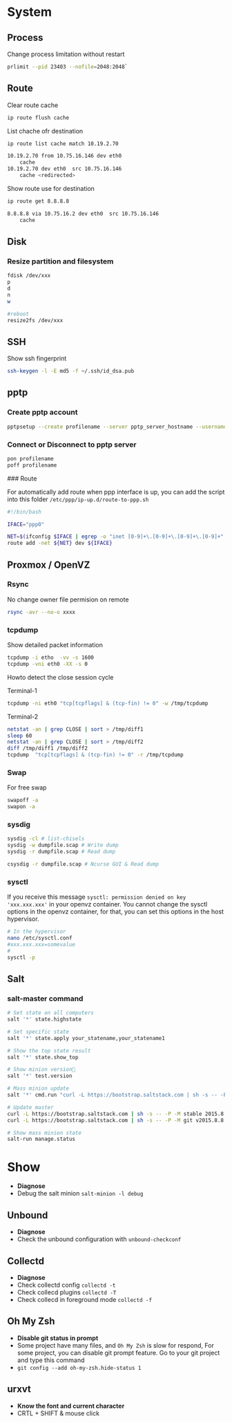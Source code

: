# System

## Process

Change process limitation without restart

```bash
prlimit --pid 23403 --nofile=2048:2048`
```


## Route

Clear route cache
```bash
ip route flush cache
```

List chache ofr destination

```bash
ip route list cache match 10.19.2.70

10.19.2.70 from 10.75.16.146 dev eth0 
    cache 
10.19.2.70 dev eth0  src 10.75.16.146 
    cache <redirected> 
```

Show route use for destination

```bash
ip route get 8.8.8.8

8.8.8.8 via 10.75.16.2 dev eth0  src 10.75.16.146 
    cache 
```

## Disk

### Resize partition and filesystem

```bash
fdisk /dev/xxx
p
d
n
w

#reboot 
resize2fs /dev/xxx
```


## SSH

Show ssh fingerprint

```bash
ssh-keygen -l -E md5 -f ~/.ssh/id_dsa.pub
```

## pptp

### Create pptp account

```bash
pptpsetup --create profilename --server pptp_server_hostname --username username --password PASSWORD --encrypt
```

### Connect or Disconnect to pptp server


```bash
pon profilename
poff profilename
```

### Route

For automatically add route when ppp interface is up, you can add the script into this folder `/etc/ppp/ip-up.d/route-to-ppp.sh`

```bash
#!/bin/bash

IFACE="ppp0"

NET=$(ifconfig $IFACE | egrep -o "inet [0-9]+\.[0-9]+\.[0-9]+\.[0-9]+" | cut -d" " -f2 | cut -d"." -f1-3).0
route add -net ${NET} dev ${IFACE}
```







## Proxmox / OpenVZ

### Rsync

No change owner file permision on remote

```bash
rsync -avr --no-o xxxx
```


### tcpdump

Show detailed packet information

```bash
tcpdump -i etho  -vv -s 1600
tcpdump -vni eth0 -XX -s 0
```


Howto detect the close session cycle

Terminal-1
```bash
tcpdump -ni eth0 "tcp[tcpflags] & (tcp-fin) != 0" -w /tmp/tcpdump
```

Terminal-2
```bash
netstat -an | grep CLOSE | sort > /tmp/diff1
sleep 60
netstat -an | grep CLOSE | sort > /tmp/diff2
diff /tmp/diff1 /tmp/diff2
tcpdump  "tcp[tcpflags] & (tcp-fin) != 0" -r /tmp/tcpdump
```
### Swap

For free swap

```bash
swapoff -a
swapon -a
```

### sysdig

```bash
sysdig -cl # list-chisels
sysdig -w dumpfile.scap # Write dump
sysdig -r dumpfile.scap # Read dump

csysdig -r dumpfile.scap # Ncurse GUI & Read dump
```

### sysctl

If you receive this message `sysctl: permission denied on key 'xxx.xxx.xxx'` in your openvz container. You cannot change the sysctl options in the openvz container, for that, you can set this options in the host hypervisor. 

```bash
# In the hypervisor
nano /etc/sysctl.conf
#xxx.xxx.xxx=somevalue
#
sysctl -p
```

## Salt

### salt-master command

```bash
# Set state on all computers
salt '*' state.highstate

# Set specific state 
salt '*' state.apply your_statename,your_statename1

# Show the top state result
salt '*' state.show_top

# Show minion version
salt '*' test.version

# Mass minion update
salt '*' cmd.run "curl -L https://bootstrap.saltstack.com | sh -s -- -PA masterip stable 2015.8"

# Update master
curl -L https://bootstrap.saltstack.com | sh -s -- -P -M stable 2015.8
curl -L https://bootstrap.saltstack.com | sh -s -- -P -M git v2015.8.8

# Show mass minion state
salt-run manage.status

```

# Show

 * **Diagnose**
  * Debug the salt minion `salt-minion -l debug`

## Unbound

 * **Diagnose**
  * Check the unbound configuration with `unbound-checkconf`

## Collectd

 * **Diagnose**
  * Check collectd config `collectd -t`
  * Check collecd plugins `collectd -T`
  * Check collecd in foreground mode `collectd -f`

## Oh My Zsh

 * **Disable git status in prompt**
  * Some project have many files, and `Oh My Zsh` is slow for respond, For some project, you can disable git prompt feature. Go to your git project and type this command
   * `git config --add oh-my-zsh.hide-status 1`

## urxvt

 * **Know the font and current character**
  * CRTL + SHIFT & mouse click   
